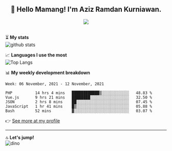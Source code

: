<h2 align="center">👋 Hello Mamang! I'm Aziz Ramdan Kurniawan.</h2>  
<p align="center">
  <img src="https://komarev.com/ghpvc/?username=azizramdan"> <br><br>
</p>
    
⏳ **My stats**  
![github stats](https://github-readme-stats.vercel.app/api?username=azizramdan&show_icons=true&count_private=true&title_color=000&hide_border=true&hide_title=true)  

📈 **Languages I use the most**  
![Top Langs](https://github-readme-stats.vercel.app/api/top-langs/?username=azizramdan&layout=compact&langs_count=6&hide=tsql&hide_border=true&hide_title=true&exclude_repo=Futsal-Go,Futsal-Go-Admin,Sistem-Informasi-Sensus-Harian-Rawat-Inap)  

📊 **My weekly development breakdown**
<!--START_SECTION:waka-->
```text
Week: 06 November, 2021 - 12 November, 2021

PHP          14 hrs 4 mins   ████████████▒░░░░░░░░░░░░   48.83 % 
Vue.js       9 hrs 21 mins   ████████░░░░░░░░░░░░░░░░░   32.50 % 
JSON         2 hrs 8 mins    ██░░░░░░░░░░░░░░░░░░░░░░░   07.45 % 
JavaScript   1 hr 41 mins    █▒░░░░░░░░░░░░░░░░░░░░░░░   05.88 % 
Bash         52 mins         ▓░░░░░░░░░░░░░░░░░░░░░░░░   03.07 % 
```
<!--END_SECTION:waka-->
👉 [See more at my profile](https://wakatime.com/@azizramdan)
***
🔝 **Let's jump!**  
![dino](https://raw.githubusercontent.com/azizramdan/azizramdan/master/dino.gif)  
